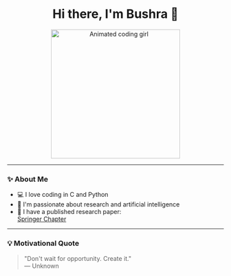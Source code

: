 <h1 align="center">Hi there, I'm Bushra 💬</h1>

<p align="center">
  <img src="https://media.giphy.com/media/qgQUggAC3Pfv687qPC/giphy.gif" width="300" alt="Animated coding girl">
</p>

---

### ✨ About Me

- 💻 I love coding in C and Python  
- 🤖 I'm passionate about research and artificial intelligence  
- 📄 I have a published research paper:  
  [Springer Chapter](https://link.springer.com/chapter/10.1007/978-3-031-83915-3_23)

---

### 💡 Motivational Quote

> "Don't wait for opportunity. Create it."  
> — Unknown
